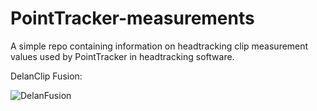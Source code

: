 # PointTracker-measurements
A simple repo containing information on headtracking clip measurement values used by PointTracker in headtracking software.

DelanClip Fusion:

![DelanFusion](https://github.com/bradley-r/PointTracker-Measurements/blob/main/DelanClipFusion.jpg)
